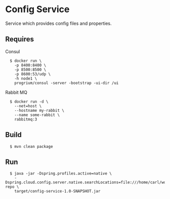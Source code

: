 # Config Service

Service which provides config files and properties.

## Requires

Consul
```
  $ docker run \
    -p 8400:8400 \
    -p 8500:8500 \
    -p 8600:53/udp \
    -h node1 \
    progrium/consul -server -bootstrap -ui-dir /ui
```

Rabbit MQ
```
  $ docker run -d \
    --net=host \
    --hostname my-rabbit \
    --name some-rabbit \
    rabbitmq:3
```

## Build

```
  $ mvn clean package
```


## Run

```
  $ java -jar -Dspring.profiles.active=native \
    -Dspring.cloud.config.server.native.searchLocations=file:///home/carl/work/microservices/config-repo \
    target/config-service-1.0-SNAPSHOT.jar
```


